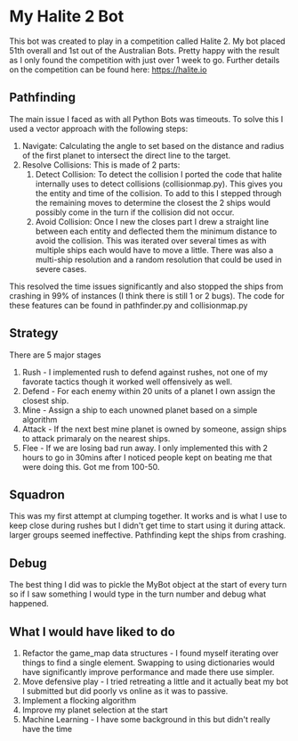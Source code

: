# My Halite 2 Bot
This bot was created to play in a competition called Halite 2. My bot placed 51th overall and 1st out of the Australian Bots. Pretty happy with the result as I only found the competition with just over 1 week to go. Further details on the competition can be found here: https://halite.io 

## Pathfinding
The main issue I faced as with all Python Bots was timeouts. To solve this I used a vector approach with the following steps:
1. Navigate: Calculating the angle to set based on the distance and radius of the first planet to intersect the direct line to the target.
2. Resolve Collisions: This is made of 2 parts:
    1. Detect Collision: To detect the collision I ported the code that halite internally uses to detect collisions (collisionmap.py). This gives you the entity and time of the collision. To add to this I stepped through the remaining moves to determine the closest the 2 ships would possibly come in the turn if the collision did not occur.
    2. Avoid Collision: Once I new the closes part I drew a straight line between each entity and deflected them the minimum distance to avoid the collision. This was iterated over several times as with multiple ships each would have to move a little. There was also a multi-ship resolution and a random resolution that could be used in severe cases.

This resolved the time issues significantly and also stopped the ships from crashing in 99% of instances (I think there is still 1 or 2 bugs). The code for these features can be found in pathfinder.py and collisionmap.py

## Strategy
There are 5 major stages
1. Rush - I implemented rush to defend against rushes, not one of my favorate tactics though it worked well offensively as well.
2. Defend - For each enemy within 20 units of a planet I own assign the closest ship. 
3. Mine - Assign a ship to each unowned planet based on a simple algorithm
4. Attack - If the next best mine planet is owned by someone, assign ships to attack primaraly on the nearest ships.
5. Flee - If we are losing bad run away. I only implemented this with 2 hours to go in 30mins after I noticed people kept on beating me that were doing this. Got me from 100-50.

## Squadron
This was my first attempt at clumping together. It works and is what I use to keep close during rushes but I didn't get time to start using it during attack. larger groups seemed ineffective. Pathfinding kept the ships from crashing.

## Debug
The best thing I did was to pickle the MyBot object at the start of every turn so if I saw something I would type in the turn number and debug what happened.

## What I would have liked to do
1. Refactor the game_map data structures - I found myself iterating over things to find a single element. Swapping to using dictionaries would have significantly improve performance and made there use simpler.
1. Move defensive play - I tried retreating a little and it actually beat my bot I submitted but did poorly vs online as it was to passive. 
2. Implement a flocking algorithm
3. Improve my planet selection at the start
4. Machine Learning - I have some background in this but didn't really have the time


